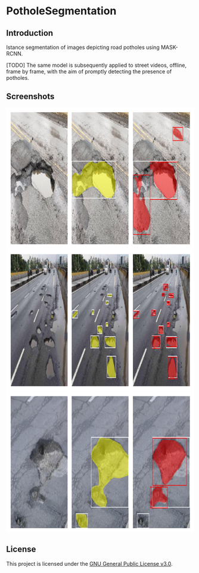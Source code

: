 # PotholeSegmentation

## Introduction
Istance segmentation of images depicting road potholes using MASK-RCNN.

[TODO] The same model is subsequently applied to street videos, offline, frame by frame, with the aim of promptly detecting the presence of potholes.

## Screenshots
![Screenshot](results/Demo_1.png)
![Screenshot](results/Demo_2.png)
![Screenshot](results/Demo_3.png)

## License
This project is licensed under the [GNU General Public License v3.0](LICENSE).